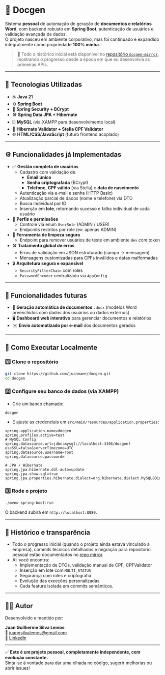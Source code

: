 
# 📝 Docgen

Sistema **pessoal** de automação de geração de **documentos e relatórios Word**, com backend robusto em **Spring Boot**, autenticação de usuários e validação avançada de dados.  
O projeto nasceu em ambiente corporativo, mas foi continuado e expandido integralmente como propriedade **100% minha**.

> 📌 Todo o histórico inicial está disponível no [repositório `docgen-mirror`](https://github.com/juannaee/docgen-mirror), mostrando o progresso desde a época em que eu desenvolvia as primeiras APIs.

---

## 🚀 Tecnologias Utilizadas

- ☕ **Java 21**
- ⚙️ **Spring Boot**
- 🔐 **Spring Security + BCrypt**
- 🛠 **Spring Data JPA + Hibernate**
- 🗄 **MySQL** (via XAMPP para desenvolvimento local)
- 📏 **Hibernate Validator + Stella CPF Validator**
- 🌐 **HTML/CSS/JavaScript** (futuro frontend acoplado)

---

## ⚙️ Funcionalidades já Implementadas

- ✅ **Gestão completa de usuários**
  - Cadastro com validação de:
    - **Email único**
    - **Senha criptografada** (BCrypt)
    - **Telefone**, **CPF válido** (via Stella) e **data de nascimento**
  - Autenticação via e-mail e senha (HTTP Basic)
  - Atualização parcial de dados (nome e telefone) via DTO
  - Busca individual por ID
  - Inserção em **lote**, retornando sucesso e falha individual de cada usuário
- 🔄 **Perfis e permissões**
  - Controle via enum `UserRole` (ADMIN / USER)
  - Endpoints restritos por role (ex: apenas ADMIN)
- 🧹 **Ferramenta de limpeza segura**
  - Endpoint para remover usuários de teste em ambiente `dev` com token
- 🛠 **Tratamento global de erros**
  - Erros de validação em JSON estruturado (campo → mensagem)
  - Mensagens customizadas para CPFs inválidos e datas malformadas
- 🔒 **Arquitetura segura e expansível**
  - `SecurityFilterChain` com roles
  - `PasswordEncoder` centralizado via `AppConfig`

---

## 🚀 Funcionalidades futuras

- 📄 **Geração automática de documentos** `.docx` (modelos Word preenchidos com dados dos usuários ou dados externos)
- 🖥️ **Dashboard web interativo** para gerenciar documentos e relatórios
- ✉️ **Envio automatizado por e-mail** dos documentos gerados

---

## 🏁 Como Executar Localmente

### 1️⃣ Clone o repositório

```bash
git clone https://github.com/juannaee/docgen.git
cd docgen
```

### 2️⃣ Configure seu banco de dados (via XAMPP)

- Crie um banco chamado:

```
docgen
```

- E ajuste as credenciais em `src/main/resources/application.properties`:

```properties
spring.application.name=docgen
spring.profiles.active=test
# MySQL Config
spring.datasource.url=jdbc:mysql://localhost:3306/docgen?useSSL=false&serverTimezone=UTC
spring.datasource.username=root
spring.datasource.password=

# JPA / Hibernate
spring.jpa.hibernate.ddl-auto=update
spring.jpa.show-sql=true
spring.jpa.properties.hibernate.dialect=org.hibernate.dialect.MySQL8Dialect
```

### 3️⃣ Rode o projeto

```bash
./mvnw spring-boot:run
```

O backend subirá em `http://localhost:8080`.

---

## 📖 Histórico e transparência

- Todo o progresso inicial (quando o projeto ainda estava vinculado à empresa), commits técnicos detalhados e migração para repositório pessoal estão documentados no [repo mirror](https://github.com/juannaee/docgen-mirror).  
- Ali você encontra:
  - Implementação de DTOs, validação manual de CPF, CPFValidator
  - Inserção em lote com `MULTI_STATUS`
  - Segurança com roles e criptografia
  - Evolução das exceções personalizadas
  - Cada feature isolada em commits semânticos.

---

## 👨‍💻 Autor

Desenvolvido e mantido por:

**Juan Guilherme Silva Lemos**  
📧 [juangsilvalemos@gmail.com](mailto:juangsilvalemos@gmail.com)  
💼 [LinkedIn](https://www.linkedin.com/in/juan-guilherme-silva-lemos-40b516244/)

---

✅ **Este é um projeto pessoal, completamente independente, com evolução constante.**  
Sinta-se à vontade para dar uma olhada no código, sugerir melhorias ou abrir issues!

